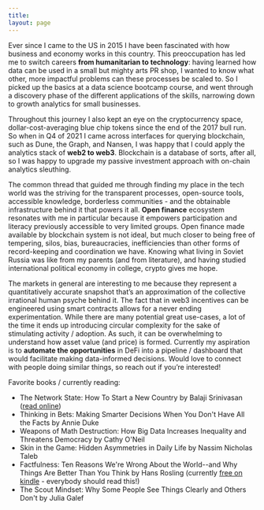 ```yaml
---
title: 
layout: page
---
```


Ever since I came to the US in 2015 I have been fascinated with how business and economy works in this country. This preoccupation has led me to switch careers **from humanitarian to technology**: having learned how data can be used in a small but mighty arts PR shop, I wanted to know what other, more impactful problems can these processes be scaled to. So I picked up the basics at a data science bootcamp course, and went through a discovery phase of the different applications of the skills, narrowing down to growth analytics for small businesses. 

Throughout this journey I also kept an eye on the cryptocurrency space, dollar-cost-averaging blue chip tokens since the end of the 2017 bull run. So when in Q4 of 2021 I came across interfaces for querying blockchain, such as Dune, the Graph, and Nansen, I was happy that I could apply the analytics stack of **web2 to web3**. Blockchain is a database of sorts, after all, so I was happy to upgrade my passive investment approach with on-chain analytics sleuthing. 

The common thread that guided me through finding my place in the tech world was the striving for the transparent processes, open-source tools, accessible knowledge, borderless communities - and the obtainable infrastructure behind it that powers it all. **Open finance** ecosystem resonates with me in particular because it empowers participation and literacy previously accessible to very limited groups. Open finance made available by blockchain system is not ideal, but much closer to being free of tempering, silos, bias, bureaucracies, inefficiencies than other forms of record-keeping and coordination we have. Knowing what living in Soviet Russia was like from my parents (and from literature), and having studied international political economy in college, crypto gives me hope.

The markets in general are interesting to me because they represent a quantitatively accurate snapshot that’s an approximation of the collective irrational human psyche behind it. The fact that in web3 incentives can be engineered using smart contracts allows for a never ending experimentation. While there are many potential great use-cases, a lot of the time it ends up introducing circular complexity for the sake of stimulating activity / adoption. As such, it can be overwhelming to understand how asset value (and price) is formed. Currently my aspiration is to **automate the opportunities** in DeFi into a pipeline / dashboard that would facilitate making data-informed decisions. Would love to connect with people doing similar things, so reach out if you’re interested!

Favorite books / currently reading: 
- The Network State: How To Start a New Country by Balaji Srinivasan ([read online](https://thenetworkstate.com/))
- Thinking in Bets: Making Smarter Decisions When You Don't Have All the Facts by Annie Duke
- Weapons of Math Destruction: How Big Data Increases Inequality and Threatens Democracy by Cathy O'Neil 
- Skin in the Game: Hidden Asymmetries in Daily Life by Nassim Nicholas Taleb
- Factfulness: Ten Reasons We're Wrong About the World--and Why Things Are Better Than You Think by Hans Rosling (currently [free on kindle](https://www.amazon.com/Factfulness-Reasons-World-Things-Better-ebook/dp/B0756J1LLV/ref=sr_1_1?crid=G5SGLCXLEXMF&keywords=factfullness&qid=1658768008&s=digital-text&sprefix=factfullness%2Cdigital-text%2C99&sr=1-1) - everybody should read this!)
- The Scout Mindset: Why Some People See Things Clearly and Others Don't by Julia Galef 

